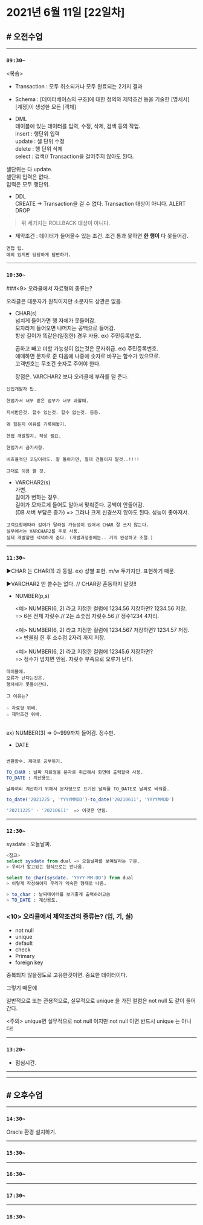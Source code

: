 # 2021년 6월 11일 [22일차]

## # 오전수업
----
### `09:30~`

<복습>  
- Transaction : 모두 취소되거나 모두 완료되는 2가지 결과  
- Schema : [데이터베이스의 구조]에 대한 정의와 제약조건 등을 기술한 [명세서]   
[계정]이 생성한 모든 [객체]  

- DML  
테이블에 있는 데이터를 입력, 수정, 삭제, 검색 등의 작업.  
insert : 행단위 입력    
update : 셀 단위 수정  
delete : 행 단위 삭제  
select : 검색// Transaction을 걸어주지 않아도 된다.    

셀단위는 다 update.  
셀단위 입력은 없다.  
입력은 모두 행단위.  

- DDL   
CREATE -> Transaction을 걸 수 없다. Transaction 대상이 아니다.
ALERT  
DROP  
> 위 세가지는 ROLLBACK 대상이 아니다.  

- 제약조건 : 데이터가 들어올수 있는 조건. 조건 통과 못하면 **한 행이** 다 못들어감.


```
면접 팁.
예의 있지만 당당하게 답변하기.
```

----
### `10:30~`


###<9> 오라클에서 자료형의 종류는?  

오라클은 대문자가 원칙이지만 소문자도 상관은 없음.  

- CHAR(s)  
  넘치게 들어가면 행 자체가 못들어감.   
  모자라게 들어오면 나머지는 공백으로 들어감.   
  항상 길이가 똑같은(일정한) 경우 사용.  ex) 주민등록번호.   

  곱하고 빼고 더할 가능성이 없는것은 문자취급. ex) 주민등록번호.    
  애매하면 문자로 준 다음에 나중에 숫자로 바꾸는 함수가 있으므로.    
  고객번호는 무조건 숫자로 주어야 한다.  

  장점은. VARCHAR2 보다 오라클에 부하를 덜 준다.  

```
신입개발자 팁.

현업가서 너무 맡은 업무가 너무 과할때.

지시받은것. 할수 있는것. 할수 없는것. 등등.

왜 힘든지 이유를 기록해놓기.

현업 개발일지. 작성 필요.
```

```
현업가서 금기사항.

비효율적인 코딩이라도. 잘 돌아가면, 절대 건들이지 말것..!!!!

그대로 이용 할 것.
```

- VARCHAR2(s)    
  가변.   
  길이가 변하는 경우.    
  길이가 모자르게 들어도 알아서 맞춰준다. 공백이 안들어감.  
  (DB 서버 부담은 증가) => 그러나 크게 신경쓰지 않아도 된다. 성능이 좋아져서.

```
고객요청에따라 길이가 달라질 가능성이 있어서 CHAR 잘 쓰지 않는다.  
실무에서는 VARCHAR2를 주로 사용.  
실제 개발할땐 넉넉하게 준다. (개발과정중에는.. 거의 완성하고 조절.)
```

----
### `11:30~`

▶CHAR 는 CHAR(1) 과 동일. ex) 성별 표현. m/w 두가지만. 표현하기 때문.  

▶VARCHAR2 만 쓸수는 없다. // CHAR랑 혼동하지 말것!!   


- NUMBER(p,s)

  <예> NUMBER(6, 2) 라고 지정한 컬럼에 1234.56 저장하면? 1234.56 저장.   
  => 6은 전체 자릿수.// 2는 소숫점 자릿수.56 // 정수1234 4자리.  
\
  <예> NUMBER(6, 2) 라고 지정한 컬럼에 1234.567 저장하면? 1234.57 저장.  
  => 반올림 한 후 소수점 2자리 까지 저장.  
\
  <예> NUMBER(6, 2) 라고 지정한 컬럼에 12345.6 저장하면?  
  => 정수가 넘치면 안됨. 자릿수 부족으로 오류가 난다.  

```
테이블에.  
오류가 난다는것은.  
행자체가 못들어간다.  

그 이유는?

☆ 자료형 위배.
☆ 제약조건 위배.
```

\
  ex) NUMBER(3) => 0~999까지 들어감. 정수만.  



- DATE

```SQL  

변환함수. 제대로 공부하기.

TO_CHAR : 날짜 자료형을 문자로 취급해서 화면에 출력할때 사용.
TO_DATE : 계산용도.

날짜끼리 계산하기 위해서 문자형으로 표기된 날짜를 TO_DATE로 날짜로 바꿔줌.

to_date('2021225', 'YYYYMMDD')-to_date('20210611', 'YYYYMMDD')

'20211225' - '20210611'  => 이것은 안됨.

```

----
### `12:30~`

sysdate : 오늘날짜.

```SQL
<참고>
select sysdate from dual => 오늘날짜를 보여달라는 구문.
> 우리가 알고있는 형식으로는 안나옴.

select to_char(sysdate. 'YYYY-MM-DD') from dual
> 이렇게 작성해야지 우리가 익숙한 형태로 나옴.

> to_char : 날짜데이터를 보기좋게 출력하려고씀
> TO_DATE : 계산용도.
```


### <10> 오라클에서 제약조건의 종류는? (입, 기, 실)

- not null
- unique
- default
- check
- Primary
- foreign key

중복되지 않을정도로 고유한것이면. 중요한 데이터이다.  

그렇기 때문에  

일반적으로 또는 관용적으로, 실무적으로 unique 을 가진 컬럼은 not null 도 같이 들어간다.  

<주의>
unique면 실무적으로 not null 이지만
not null 이면 반드시 unique 는 아니다!






----
### `13:20~`

  - 점심시간.

---
---

## # 오후수업

---
### `14:30~`



Oracle 환경 설치하기.




---
### `15:30~`









----
### `16:30~`








----
### `17:30~`








----
### `18:30~`
